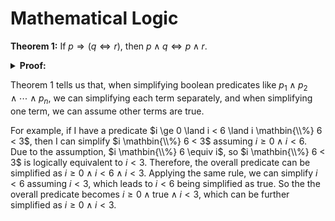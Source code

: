 <!--
 * SPDX-FileCopyrightText: Copyright (c) 2023-present NVIDIA CORPORATION & AFFILIATES.
 * All rights reserved.
 * SPDX-License-Identifier: BSD-3-Clause
-->

# Mathematical Logic

**Theorem 1:** If $p \Rightarrow (q \Leftrightarrow r)$, then $p \land q \Leftrightarrow p \land r$.

<details>

**<summary>Proof:</summary>**

It is obvious that $p \land q \Rightarrow p$.
Also, $p \land q$ implies $q \land (q \leftrightarrow r)$, which further implies $r$.
Therefore, $p \land q \Rightarrow p \land r$.
The other direction can be proved similarily.
$\square$

See: [logic.lean/t1](logic.lean)

</details>

Theorem 1 tells us that, when simplifying boolean predicates like
$p_1 \land p_2 \land \cdots \land p_n$,
we can simplifying each term separately, and when simplifying one term, we can assume other terms are true.

For example, if I have a predicate $i \ge 0 \land i < 6 \land i \mathbin{\\%} 6 < 3$,
then I can simplify $i \mathbin{\\%} 6 < 3$ assuming $i \ge 0 \land i < 6$.
Due to the assumption, $i \mathbin{\\%} 6 \equiv i$,
so $i \mathbin{\\%} 6 < 3$ is logically equivalent to $i < 3$.
Therefore, the overall predicate can be simplified as $i \ge 0 \land i < 6 \land i < 3$.
Applying the same rule, we can simplify $i < 6$ assuming $i < 3$, which leads to $i < 6$ being simplified as $\mathrm{true}$.
So the the overall predicate becomes $i \ge 0 \land \mathrm{true} \land i < 3$,
which can be further simplified as $i \ge 0 \land i < 3$.
